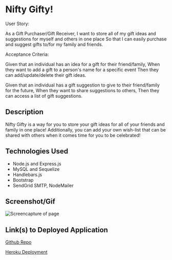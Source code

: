 # Nifty Gifty!

User Story:

As a Gift Purchaser/Gift Receiver,
I want to store all of my gift ideas and suggestions for myself and others in one place
So that I can easily purchase and suggest gifts to/for my family and friends.

Acceptance Criteria:

Given that an individual has an idea for a gift for their friend/family,
When they want to add a gift to a person's name for a specific event
Then they can add/update/delete their gift ideas.

Given that an individual has a gift suggestion to give to their friend/family for the future,
When they want to share suggestions to others,
Then they can access a list of gift suggestions.

## Description

Nifty Gifty is a way for you to store your gift ideas for all of your friends and family in one place! Additionally, you can add your own wish-list that can be shared with others when it comes time for you to be celebrated!

## Technologies Used

- Node.js and Express.js
- MySQL and Sequelize
- Handlebars.js
- Bootstrap
- SendGrid SMTP, NodeMailer

## Screenshot/Gif

![Screencapture of page](./Assets/images/niftyGiftyGif.gif "Page GIF")

## Link(s) to Deployed Application

<a href = "https://github.com/jgood13/nifty-gifty"
target="_blank">Github Repo</a>

<a href = "https://salty-savannah-73034.herokuapp.com/" target="_blank">Heroku Deployment</a>
